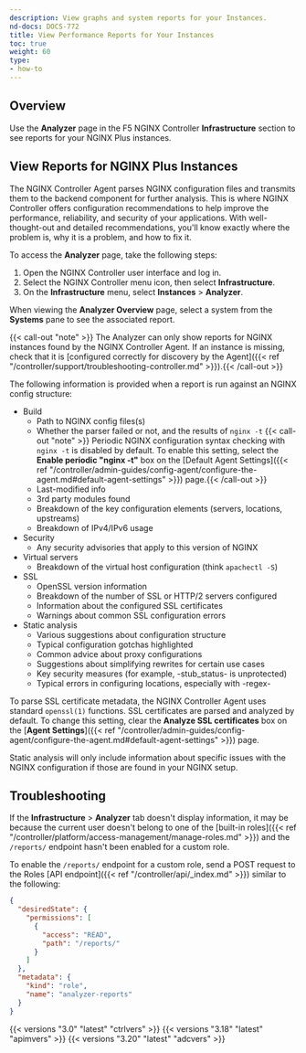 ```yaml
---
description: View graphs and system reports for your Instances.
nd-docs: DOCS-772
title: View Performance Reports for Your Instances
toc: true
weight: 60
type:
- how-to
---
```


## Overview

Use the **Analyzer** page in the F5 NGINX Controller **Infrastructure** section to see reports for your NGINX Plus instances.

## View Reports for NGINX Plus Instances

The NGINX Controller Agent parses NGINX configuration files and transmits them to the backend component for further analysis. This is where NGINX Controller offers configuration recommendations to help improve the performance, reliability, and security of your applications. With well-thought-out and detailed recommendations, you'll know exactly where the problem is, why it is a problem, and how to fix it.

To access the **Analyzer** page, take the following steps:

1. Open the NGINX Controller user interface and log in.
2. Select the NGINX Controller menu icon, then select **Infrastructure**.
3. On the **Infrastructure** menu, select **Instances** > **Analyzer**.

When viewing the **Analyzer Overview** page, select a system from the **Systems** pane to see the associated report.

{{< call-out "note" >}} The Analyzer can only show reports for NGINX instances found by the NGINX Controller Agent. If an instance is missing, check that it is [configured correctly for discovery by the Agent]({{< ref "/controller/support/troubleshooting-controller.md" >}}).{{< /call-out >}}

The following information is provided when a report is run against an NGINX config structure:

- Build
  - Path to NGINX config files(s)
  - Whether the parser failed or not, and the results of `nginx -t`
      {{< call-out "note" >}} Periodic NGINX configuration syntax checking with `nginx -t` is disabled by default. To enable this setting, select the **Enable periodic "nginx -t"** box on the [Default Agent Settings]({{< ref "/controller/admin-guides/config-agent/configure-the-agent.md#default-agent-settings" >}}) page.{{< /call-out >}}
  - Last-modified info
  - 3rd party modules found
  - Breakdown of the key configuration elements (servers, locations, upstreams)
  - Breakdown of IPv4/IPv6 usage
- Security
  - Any security advisories that apply to this version of NGINX
- Virtual servers
  - Breakdown of the virtual host configuration (think `apachectl -S`)
- SSL
  - OpenSSL version information
  - Breakdown of the number of SSL or HTTP/2 servers configured
  - Information about the configured SSL certificates
  - Warnings about common SSL configuration errors
- Static analysis
  - Various suggestions about configuration structure
  - Typical configuration gotchas highlighted
  - Common advice about proxy configurations
  - Suggestions about simplifying rewrites for certain use cases
  - Key security measures (for example, -stub_status- is unprotected)
  - Typical errors in configuring locations, especially with -regex-

To parse SSL certificate metadata, the NGINX Controller Agent uses standard `openssl(1)` functions. SSL certificates are parsed and analyzed by default. To change this setting, clear the **Analyze SSL certificates** box on the [**Agent Settings**]({{< ref "/controller/admin-guides/config-agent/configure-the-agent.md#default-agent-settings" >}}) page.

Static analysis will only include information about specific issues with the NGINX configuration if those are found in your NGINX setup.

## Troubleshooting

If the **Infrastructure** > **Analyzer** tab doesn't display information, it may be because the current user doesn't belong to one of the [built-in roles]({{< ref "/controller/platform/access-management/manage-roles.md" >}}) and the `/reports/` endpoint hasn't been enabled for a custom role.

To enable the `/reports/` endpoint for a custom role, send a POST request to the Roles [API endpoint]({{< ref "/controller/api/_index.md" >}}) similar to the following:

```json
{
  "desiredState": {
    "permissions": [
      {
        "access": "READ",
        "path": "/reports/"
      }
    ]
  },
  "metadata": {
    "kind": "role",
    "name": "analyzer-reports"
  }
}
```

{{< versions "3.0" "latest" "ctrlvers" >}}
{{< versions "3.18" "latest" "apimvers" >}}
{{< versions "3.20" "latest" "adcvers" >}}
